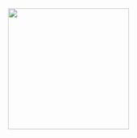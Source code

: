 <p align="center">
  <br><br>
  <samp>
    <img src="https://i.imgur.com/kdKhgx6.gif" width="240px" align="center">
  </samp>
</p>


